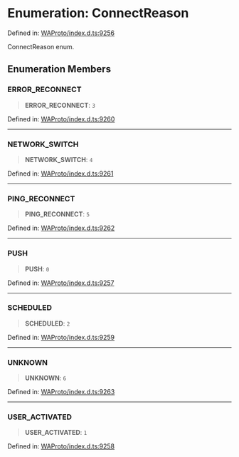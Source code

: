# Enumeration: ConnectReason

Defined in: [WAProto/index.d.ts:9256](https://github.com/Fokusdotid/bail/blob/c270ba4454f95d50cec87a9d90b03360fac7058e/WAProto/index.d.ts#L9256)

ConnectReason enum.

## Enumeration Members

### ERROR\_RECONNECT

> **ERROR\_RECONNECT**: `3`

Defined in: [WAProto/index.d.ts:9260](https://github.com/Fokusdotid/bail/blob/c270ba4454f95d50cec87a9d90b03360fac7058e/WAProto/index.d.ts#L9260)

***

### NETWORK\_SWITCH

> **NETWORK\_SWITCH**: `4`

Defined in: [WAProto/index.d.ts:9261](https://github.com/Fokusdotid/bail/blob/c270ba4454f95d50cec87a9d90b03360fac7058e/WAProto/index.d.ts#L9261)

***

### PING\_RECONNECT

> **PING\_RECONNECT**: `5`

Defined in: [WAProto/index.d.ts:9262](https://github.com/Fokusdotid/bail/blob/c270ba4454f95d50cec87a9d90b03360fac7058e/WAProto/index.d.ts#L9262)

***

### PUSH

> **PUSH**: `0`

Defined in: [WAProto/index.d.ts:9257](https://github.com/Fokusdotid/bail/blob/c270ba4454f95d50cec87a9d90b03360fac7058e/WAProto/index.d.ts#L9257)

***

### SCHEDULED

> **SCHEDULED**: `2`

Defined in: [WAProto/index.d.ts:9259](https://github.com/Fokusdotid/bail/blob/c270ba4454f95d50cec87a9d90b03360fac7058e/WAProto/index.d.ts#L9259)

***

### UNKNOWN

> **UNKNOWN**: `6`

Defined in: [WAProto/index.d.ts:9263](https://github.com/Fokusdotid/bail/blob/c270ba4454f95d50cec87a9d90b03360fac7058e/WAProto/index.d.ts#L9263)

***

### USER\_ACTIVATED

> **USER\_ACTIVATED**: `1`

Defined in: [WAProto/index.d.ts:9258](https://github.com/Fokusdotid/bail/blob/c270ba4454f95d50cec87a9d90b03360fac7058e/WAProto/index.d.ts#L9258)
